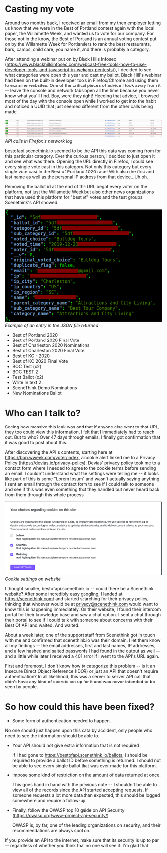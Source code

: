 # Casting my vote


Around two months back, I received an email from my then employer letting us know that we were in the Best of Portland contest again with the local paper,  the Willamette Week, and wanted us to vote for our company. For those not in the know, the Best of Portland is an annual voting contest put on by the Willamette Week for Portlanders to rank the best restaurants, bars, camps, child care, you name it, and there is probably a category.


After attending a webinar put on by Black Hills Infosec (https://www.blackhillsinfosec.com/webcast-free-tools-how-to-use-developer-tools-and-javascript-in-webapp-pentests/), I decided to see what categories were open this year and cast my ballot. Black Hill's webinar had been on the built-in developer tools in Firefox/Chrome and using them to examine websites. One of the critical pieces of advice I took away from it -- leave the console and network tabs open all the time because you never know what you'll find. Boy, were they right! Heeding that advice, I browsed most of the day with the console open while I worked to get into the habit and noticed a UUID that just seemed different from the other calls being made.

![Network Log](https://raw.githubusercontent.com/mattkduran/mattkduran.github.io/master/_thumbnails/2020-07-14/HARLOG.png)  
*API calls in Firefox's network log*


bestofapi.scenethink.io seemed to be the API this data was coming from for this particular category. Ever the curious person, I decided to just open it and see what was there. Opening the URL directly in Firefox, I could see every single vote cast in this category. Not only this category but every single vote cast in the Best of Portland 2020 race! With also the first and last name as well as the personal IP address from that device...Uh oh.


Removing the ballot id at the end of the URL begat every voter on the platform, not just the Willamette Week but also other news organizations that have used this platform for "best of" votes and the test groups Scenethink's API showed.


![Redacted SC Example](https://raw.githubusercontent.com/mattkduran/mattkduran.github.io/master/_thumbnails/2020-07-14/Redacted_Entry.png)  
*Example of an entry in the JSON file returned*

  * Best of Portland 2020
  * Best of Portland 2020 Final Vote
  * Best of Charleston 2020 Nominations
  * Best of Charleston 2020 Final Vote
  * Best of KC - 2020
  * Best of KC 2020 Final Vote
  * BOC Test (x2)
  * BOC TEST 2
  * Test Ballot (x2)
  * Write In text 2
  * SceneThink Demo Nominations
  * New Nominations Ballot


# Who can I talk to?


Seeing how massive this leak was and that if anyone else went to that URL, they too could view this information, I felt that I immediately had to reach out. But to who? Over 47 days through emails, I finally got confirmation that it was good to post about this. 


After discovering the API's contents, starting here at https://bop.wweek.com/voter/index, a cookie alert linked me to a Privacy Policy (https://devias.io/privacy-policy). Devias' privacy policy took me to a contact form where I needed to agree to the cookie terms before sending an email. I couldn't understand what the settings were telling me -- it looks like part of this is some "Lorem Ipsum" and wasn't actually saying anything. I sent an email through the contact form to see if I could talk to someone and see if this was even something that they handled but never heard back from them through this whole process.


![Lorem Ipsum](https://raw.githubusercontent.com/mattkduran/mattkduran.github.io/master/_thumbnails/2020-07-14/DeviasCookie2.png)  	
*Cookie settings on website*


I thought smaller, bestofapi.scenethink.io -- could there be a Scenethink website? After some incredibly easy googling, I landed at https://scenethink.com/ and started searching for their privacy policy, thinking that whoever would be at privacy@scenethink.com would want to know this is happening immediately. On their website, I found their intercom portal for their knowledge base and saw a chat option. I sent a chat through their portal to see if I could talk with someone about concerns with their Best Of API and waited. And waited.


About a week later, one of the support staff from Scenethink got in touch with me and confirmed that scenethink.io was their domain. I let them know all my findings -- the email addresses, first and last names, IP addresses, and a few hashed and salted passwords I had found in the output as well -- and a little while later I received a 401 error if I went to the API's URL again. 


First and foremost, I don't know how to categorize this problem -- is it an Insecure Direct Object Reference (IDOR) or just an API that doesn't require authentication? In all likelihood, this was a server to server API call that didn't have any kind of secrets set up for it and was never intended to be seen by people. 


# So how could this have been fixed?

  * Some form of authentication needed to happen.
	
No one should just happen upon this data by accident, only people who need to see the information should be able to.


  * Your API should not give extra information that is not required

	If I had gone to https://bestofapi.scenethink.io/ballots, I should be required to provide a ballot ID before something is returned. I should not be able to see every single ballot that was ever made for this platform.


  * Impose some kind of restriction on the amount of data returned at once.

	This goes hand in hand with the previous note -- I shouldn't be able to view all of the records since the API started accepting requests. If someone requests a lot more data than expected, this should be logged somewhere and require a follow-up.

 
 * Finally, follow the OWASP top 10 guide on API Security (https://owasp.org/www-project-api-security/)

      OWASP is, by far, one of the leading organizations on security, and their recommendations are always spot on.


If you provide an API to the internet, make sure that its security is up to par -- regardless of whether you think that no one will see it. I'm glad that
